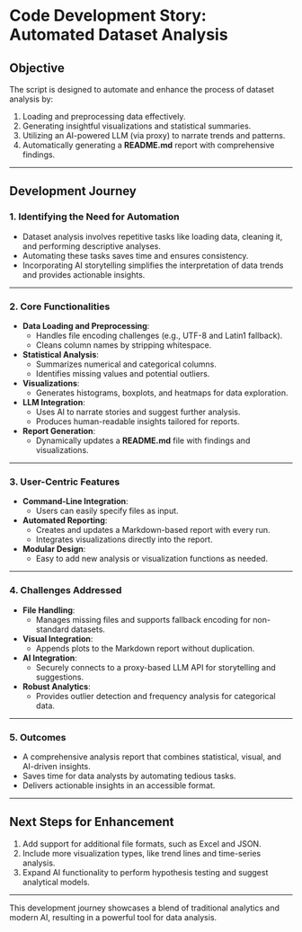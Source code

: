 # Code Development Story: Automated Dataset Analysis

## Objective

The script is designed to automate and enhance the process of dataset analysis by:
1. Loading and preprocessing data effectively.
2. Generating insightful visualizations and statistical summaries.
3. Utilizing an AI-powered LLM (via proxy) to narrate trends and patterns.
4. Automatically generating a **README.md** report with comprehensive findings.

---

## Development Journey

### 1. Identifying the Need for Automation
- Dataset analysis involves repetitive tasks like loading data, cleaning it, and performing descriptive analyses.
- Automating these tasks saves time and ensures consistency.
- Incorporating AI storytelling simplifies the interpretation of data trends and provides actionable insights.

---

### 2. Core Functionalities
- **Data Loading and Preprocessing**:
  - Handles file encoding challenges (e.g., UTF-8 and Latin1 fallback).
  - Cleans column names by stripping whitespace.
- **Statistical Analysis**:
  - Summarizes numerical and categorical columns.
  - Identifies missing values and potential outliers.
- **Visualizations**:
  - Generates histograms, boxplots, and heatmaps for data exploration.
- **LLM Integration**:
  - Uses AI to narrate stories and suggest further analysis.
  - Produces human-readable insights tailored for reports.
- **Report Generation**:
  - Dynamically updates a **README.md** file with findings and visualizations.

---

### 3. User-Centric Features
- **Command-Line Integration**:
  - Users can easily specify files as input.
- **Automated Reporting**:
  - Creates and updates a Markdown-based report with every run.
  - Integrates visualizations directly into the report.
- **Modular Design**:
  - Easy to add new analysis or visualization functions as needed.

---

### 4. Challenges Addressed
- **File Handling**:
  - Manages missing files and supports fallback encoding for non-standard datasets.
- **Visual Integration**:
  - Appends plots to the Markdown report without duplication.
- **AI Integration**:
  - Securely connects to a proxy-based LLM API for storytelling and suggestions.
- **Robust Analytics**:
  - Provides outlier detection and frequency analysis for categorical data.

---

### 5. Outcomes
- A comprehensive analysis report that combines statistical, visual, and AI-driven insights.
- Saves time for data analysts by automating tedious tasks.
- Delivers actionable insights in an accessible format.

---

## Next Steps for Enhancement
1. Add support for additional file formats, such as Excel and JSON.
2. Include more visualization types, like trend lines and time-series analysis.
3. Expand AI functionality to perform hypothesis testing and suggest analytical models.

---

This development journey showcases a blend of traditional analytics and modern AI, resulting in a powerful tool for data analysis.
